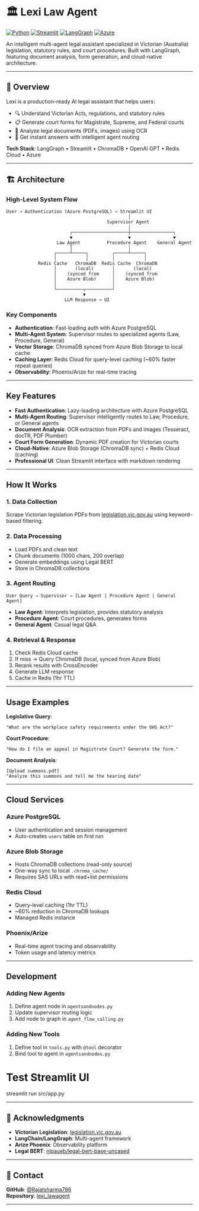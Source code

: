 # 🏛️ Lexi Law Agent

[![Python](https://img.shields.io/badge/Python-3.11+-blue.svg)](https://www.python.org/downloads/)
[![Streamlit](https://img.shields.io/badge/Streamlit-1.30+-FF4B4B.svg)](https://streamlit.io/)
[![LangGraph](https://img.shields.io/badge/LangGraph-Latest-green.svg)](https://langchain-ai.github.io/langgraph/)
[![Azure](https://img.shields.io/badge/Azure-Cloud-0089D6.svg)](https://azure.microsoft.com/)

An intelligent multi-agent legal assistant specialized in Victorian (Australia) legislation, statutory rules, and court procedures. Built with LangGraph, featuring document analysis, form generation, and cloud-native architecture.

---

## 🎯 Overview

Lexi is a production-ready AI legal assistant that helps users:
- 🔍 Understand Victorian Acts, regulations, and statutory rules
- 📋 Generate court forms for Magistrate, Supreme, and Federal courts
- 📄 Analyze legal documents (PDFs, images) using OCR
- 💬 Get instant answers with intelligent agent routing

**Tech Stack**: LangGraph • Streamlit • ChromaDB • OpenAI GPT • Redis Cloud • Azure

---

## 🏗️ Architecture

### High-Level System Flow

```
User → Authentication (Azure PostgreSQL) → Streamlit UI
                                              │
                                      Supervisor Agent
                                              │
                        ┌─────────────────────┼────────────────┐
                        ▼                     ▼                ▼
                   Law Agent          Procedure Agent    General Agent
                        │                     │
                  ┌─────┴─────┐         ┌─────┴─────┐
                  │           │         │           │
            Redis Cache   ChromaDB  Redis Cache  ChromaDB
                  │       (local)       │       (local)
                  │    (synced from     │    (synced from
                  │    Azure Blob)      │    Azure Blob)
                  │                     │
                  └──────────┬──────────┘
                             ▼
                      LLM Response → UI
```

### Key Components

- **Authentication**: Fast-loading auth with Azure PostgreSQL
- **Multi-Agent System**: Supervisor routes to specialized agents (Law, Procedure, General)
- **Vector Storage**: ChromaDB synced from Azure Blob Storage to local cache
- **Caching Layer**: Redis Cloud for query-level caching (~60% faster repeat queries)
- **Observability**: Phoenix/Arize for real-time tracing

---

##  Key Features

-  **Fast Authentication**: Lazy-loading architecture with Azure PostgreSQL
-  **Multi-Agent Routing**: Supervisor intelligently routes to Law, Procedure, or General agents
-  **Document Analysis**: OCR extraction from PDFs and images (Tesseract, docTR, PDF Plumber)
-  **Court Form Generation**: Dynamic PDF creation for Victorian courts
-  **Cloud-Native**: Azure Blob Storage (ChromaDB sync) + Redis Cloud (caching)
-  **Professional UI**: Clean Streamlit interface with markdown rendering


---

## How It Works

### 1. Data Collection
Scrape Victorian legislation PDFs from [legislation.vic.gov.au](https://www.legislation.vic.gov.au) using keyword-based filtering.

### 2. Data Processing
- Load PDFs and clean text
- Chunk documents (1000 chars, 200 overlap)
- Generate embeddings using Legal BERT
- Store in ChromaDB collections

### 3. Agent Routing
```
User Query → Supervisor → [Law Agent | Procedure Agent | General Agent]
```

- **Law Agent**: Interprets legislation, provides statutory analysis
- **Procedure Agent**: Court procedures, generates forms
- **General Agent**: Casual legal Q&A

### 4. Retrieval & Response
1. Check Redis Cloud cache
2. If miss → Query ChromaDB (local, synced from Azure Blob)
3. Rerank results with CrossEncoder
4. Generate LLM response
5. Cache in Redis (1hr TTL)

---

## Usage Examples

**Legislative Query**:
```
"What are the workplace safety requirements under the OHS Act?"
```

**Court Procedure**:
```
"How do I file an appeal in Magistrate Court? Generate the form."
```

**Document Analysis**:
```
[Upload summons.pdf]
"Analyze this summons and tell me the hearing date"
```

---

## Cloud Services

### Azure PostgreSQL
- User authentication and session management
- Auto-creates `users` table on first run

### Azure Blob Storage
- Hosts ChromaDB collections (read-only source)
- One-way sync to local `.chroma_cache/`
- Requires SAS URLs with read+list permissions

### Redis Cloud
- Query-level caching (1hr TTL)
- ~60% reduction in ChromaDB lookups
- Managed Redis instance

### Phoenix/Arize
- Real-time agent tracing and observability
- Token usage and latency metrics

---

## Development

### Adding New Agents

1. Define agent node in `agentsandnodes.py`
2. Update supervisor routing logic
3. Add node to graph in `agent_flow_calling.py`

### Adding New Tools

1. Define tool in `tools.py` with `@tool` decorator
2. Bind tool to agent in `agentsandnodes.py`

# Test Streamlit UI
streamlit run src/app.py

---

## 🙏 Acknowledgments

- **Victorian Legislation**: [legislation.vic.gov.au](https://www.legislation.vic.gov.au)
- **LangChain/LangGraph**: Multi-agent framework
- **Arize Phoenix**: Observability platform
- **Legal BERT**: [nlpaueb/legal-bert-base-uncased](https://huggingface.co/nlpaueb/legal-bert-base-uncased)

---

## 📧 Contact

**GitHub**: [@Rajatsharma786](https://github.com/Rajatsharma786)  
**Repository**: [lexi_lawagent](https://github.com/Rajatsharma786/lexi_lawagent)

---
